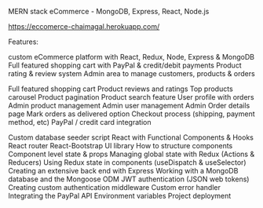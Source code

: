 MERN stack eCommerce - MongoDB, Express, React, Node.js

https://eccomerce-chaimagal.herokuapp.com/


Features:

custom eCommerce platform with React, Redux, Node, Express & MongoDB
Full featured shopping cart with PayPal & credit/debit payments
Product rating & review system
Admin area to manage customers, products & orders


Full featured shopping cart
Product reviews and ratings
Top products carousel
Product pagination
Product search feature
User profile with orders
Admin product management
Admin user management
Admin Order details page
Mark orders as delivered option
Checkout process (shipping, payment method, etc)
PayPal / credit card integration

Custom database seeder script
React with Functional Components & Hooks
React router
React-Bootstrap UI library
How to structure components
Component level state & props
Managing global state with Redux (Actions & Reducers)
Using Redux state in components (useDispatch & useSelector)
Creating an extensive back end with Express
Working with a MongoDB database and the Mongoose ODM
JWT authentication (JSON web tokens)
Creating custom authentication middleware
Custom error handler
Integrating the PayPal API
Environment variables
Project deployment



